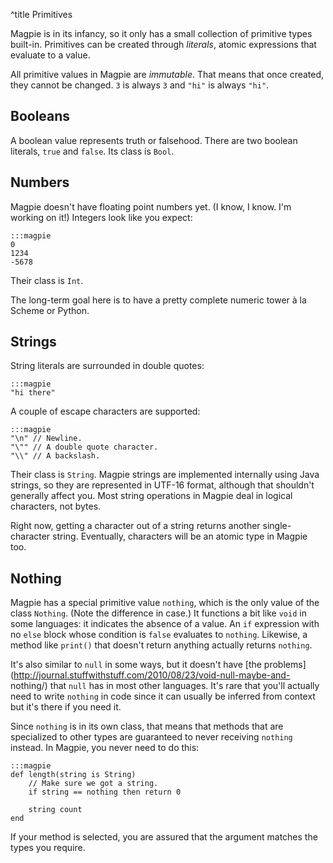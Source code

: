 ^title Primitives

Magpie is in its infancy, so it only has a small collection of primitive types built-in. Primitives can be created through *literals*, atomic expressions that evaluate to a value.

All primitive values in Magpie are *immutable*. That means that once created, they cannot be changed. `3` is always `3` and `"hi"` is always `"hi"`.

## Booleans

A boolean value represents truth or falsehood. There are two boolean literals, `true` and `false`. Its class is `Bool`.

## Numbers

Magpie doesn't have floating point numbers yet. (I know, I know. I'm working on it!) Integers look like you expect:

    :::magpie
    0
    1234
    -5678

Their class is `Int`.

<p class="future">
The long-term goal here is to have a pretty complete numeric tower &agrave; la Scheme or Python.
</p>

## Strings

String literals are surrounded in double quotes:

    :::magpie
    "hi there"

A couple of escape characters are supported:

    :::magpie
    "\n" // Newline.
    "\"" // A double quote character.
    "\\" // A backslash.

Their class is `String`. Magpie strings are implemented internally using Java strings, so they are represented in UTF-16 format, although that shouldn't generally affect you. Most string operations in Magpie deal in logical characters, not bytes.

<p class="future">
Right now, getting a character out of a string returns another single-character string. Eventually, characters will be an atomic type in Magpie too.
</p>

## Nothing

Magpie has a special primitive value `nothing`, which is the only value of the
class `Nothing`. (Note the difference in case.) It functions a bit like `void`
in some languages: it indicates the absence of a value. An `if` expression with
no `else` block whose condition is `false` evaluates to `nothing`. Likewise, a
method like `print()` that doesn't return anything actually returns `nothing`.

It's also similar to `null` in some ways, but it doesn't have [the
problems](http://journal.stuffwithstuff.com/2010/08/23/void-null-maybe-and-
nothing/) that `null` has in most other languages. It's rare that you'll
actually need to write `nothing` in code since it can usually be inferred from
context but it's there if you need it.

Since `nothing` is in its own class, that means that methods that are specialized to other types are guaranteed to never receiving `nothing` instead. In Magpie, you never need to do this:

    :::magpie
    def length(string is String)
        // Make sure we got a string.
        if string == nothing then return 0

        string count
    end

If your method is selected, you are assured that the argument matches the types you require.
